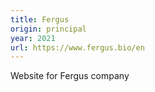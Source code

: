 ```yaml
---
title: Fergus
origin: principal
year: 2021
url: https://www.fergus.bio/en
---
```


Website for Fergus company

<!--more-->
